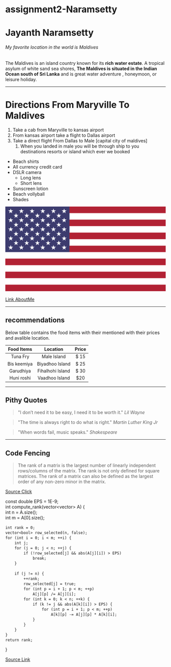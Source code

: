 # assignment2-Naramsetty

# Jayanth Naramsetty

###### My favorite location in the world is Maldives

The Maldives is an island country known for its **rich water estate**. A tropical asylum of white sand sea shores, **The Maldives is situated in the Indian Ocean south of Sri Lanka** and is great water adventure , honeymoon, or leisure holiday.

***

# Directions From Maryville To Maldives

1. Take a cab from Maryville to kansas airport
2. From kansas airport take a flight to Dallas airport
3. Take a direct flight From Dallas to Male [capital city of maldives]
    1. When you landed in male you will be through ship to you destinations resorts or island which ever we booked


- Beach shirts
- All currency credit card
- DSLR camera
    - Long lens
    - Short lens
- Sunscreen lotion
- Beach vollyball
- Shades

![USA FLAG](images/usaflag.png)

[Link AboutMe](https://github.com/jayanthnaramsetty/assignment2-Naramsetty/blob/07d40a1da4b5a801ae63de973935fde861f9005b/AboutMe.md)

***

## recommendations

Below table contains the food items with their mentioned with their prices  and avalible location.

| Food Items | Location | Price | 
| :---: | :---: | :---: | 
| Tuna Fry | Male Island | $ 15  |
| Bis keemiya | Biyadhoo Island | $ 25 |
| Garudhiya | Fihalhohi Island | $ 30 |
| Huni roshi | Vaadhoo Island | $20|

***

## Pithy Quotes

> "I don’t need it to be easy, I need it to be worth it."  *Lil Wayne*

> "The time is always right to do what is right." *Martin Luther King Jr*

> "When words fail, music speaks."  *Shakespeare*

***

## Code Fencing

> The rank of a matrix is the largest number of linearly independent rows/columns of the matrix. The rank is not only defined for square matrices. The rank of a matrix can also be defined as the largest order of any non-zero minor in the matrix.

[ Source Click](https://cp-algorithms.com/linear_algebra/rank-matrix.html)


const double EPS = 1E-9;   
int compute_rank(vector<vector<double>> A) {  
    int n = A.size();  
    int m = A[0].size();  
  
    int rank = 0;  
    vector<bool> row_selected(n, false);  
    for (int i = 0; i < m; ++i) {  
        int j;  
        for (j = 0; j < n; ++j) {  
            if (!row_selected[j] && abs(A[j][i]) > EPS)  
                break;  
        }  
  
        if (j != n) {  
            ++rank;  
            row_selected[j] = true;  
            for (int p = i + 1; p < m; ++p)  
                A[j][p] /= A[j][i];  
            for (int k = 0; k < n; ++k) {  
                if (k != j && abs(A[k][i]) > EPS) {  
                    for (int p = i + 1; p < m; ++p)  
                        A[k][p] -= A[j][p] * A[k][i];  
                }  
            }  
        }  
    }  
    return rank;  
}  

[Source Link](https://cp-algorithms.com/linear_algebra/rank-matrix.html)